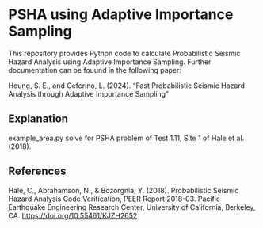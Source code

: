 # PSHA using Adaptive Importance Sampling

This repository provides Python code to calculate Probabilistic Seismic Hazard Analysis using Adaptive Importance Sampling. Further documentation can be fouund in the following paper:

Houng, S. E., and Ceferino, L. (2024). “Fast Probabilistic Seismic Hazard Analysis through Adaptive Importance Sampling”

## Explanation
example_area.py solve for PSHA problem of Test 1.11, Site 1 of Hale et al. (2018).

## References
Hale, C., Abrahamson, N., & Bozorgnia, Y. (2018). Probabilistic Seismic Hazard Analysis Code Verification, PEER Report 2018-03. Pacific Earthquake Engineering Research Center, University of California, Berkeley, CA. https://doi.org/10.55461/KJZH2652
